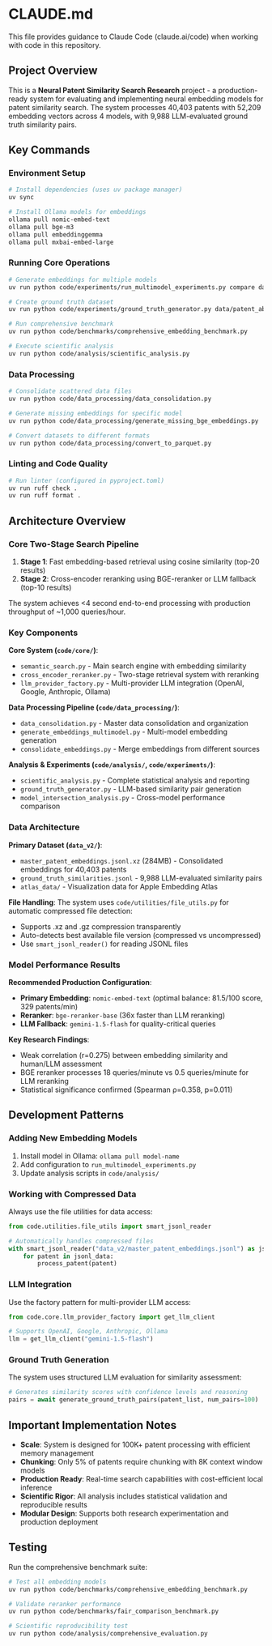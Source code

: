 # CLAUDE.md

This file provides guidance to Claude Code (claude.ai/code) when working with code in this repository.

## Project Overview

This is a **Neural Patent Similarity Search Research** project - a production-ready system for evaluating and implementing neural embedding models for patent similarity search. The system processes 40,403 patents with 52,209 embedding vectors across 4 models, with 9,988 LLM-evaluated ground truth similarity pairs.

## Key Commands

### Environment Setup
```bash
# Install dependencies (uses uv package manager)
uv sync

# Install Ollama models for embeddings
ollama pull nomic-embed-text
ollama pull bge-m3
ollama pull embeddinggemma
ollama pull mxbai-embed-large
```

### Running Core Operations
```bash
# Generate embeddings for multiple models
uv run python code/experiments/run_multimodel_experiments.py compare data/patent_abstracts.jsonl

# Create ground truth dataset
uv run python code/experiments/ground_truth_generator.py data/patent_abstracts_with_embeddings.jsonl --pairs 100

# Run comprehensive benchmark
uv run python code/benchmarks/comprehensive_embedding_benchmark.py

# Execute scientific analysis
uv run python code/analysis/scientific_analysis.py
```

### Data Processing
```bash
# Consolidate scattered data files
uv run python code/data_processing/data_consolidation.py

# Generate missing embeddings for specific model
uv run python code/data_processing/generate_missing_bge_embeddings.py

# Convert datasets to different formats
uv run python code/data_processing/convert_to_parquet.py
```

### Linting and Code Quality
```bash
# Run linter (configured in pyproject.toml)
uv run ruff check .
uv run ruff format .
```

## Architecture Overview

### Core Two-Stage Search Pipeline
1. **Stage 1**: Fast embedding-based retrieval using cosine similarity (top-20 results)
2. **Stage 2**: Cross-encoder reranking using BGE-reranker or LLM fallback (top-10 results)

The system achieves <4 second end-to-end processing with production throughput of ~1,000 queries/hour.

### Key Components

**Core System (`code/core/`)**:
- `semantic_search.py` - Main search engine with embedding similarity
- `cross_encoder_reranker.py` - Two-stage retrieval system with reranking
- `llm_provider_factory.py` - Multi-provider LLM integration (OpenAI, Google, Anthropic, Ollama)

**Data Processing Pipeline (`code/data_processing/`)**:
- `data_consolidation.py` - Master data consolidation and organization
- `generate_embeddings_multimodel.py` - Multi-model embedding generation
- `consolidate_embeddings.py` - Merge embeddings from different sources

**Analysis & Experiments (`code/analysis/`, `code/experiments/`)**:
- `scientific_analysis.py` - Complete statistical analysis and reporting
- `ground_truth_generator.py` - LLM-based similarity pair generation
- `model_intersection_analysis.py` - Cross-model performance comparison

### Data Architecture

**Primary Dataset (`data_v2/`)**:
- `master_patent_embeddings.jsonl.xz` (284MB) - Consolidated embeddings for 40,403 patents
- `ground_truth_similarities.jsonl` - 9,988 LLM-evaluated similarity pairs
- `atlas_data/` - Visualization data for Apple Embedding Atlas

**File Handling**: The system uses `code/utilities/file_utils.py` for automatic compressed file detection:
- Supports .xz and .gz compression transparently
- Auto-detects best available file version (compressed vs uncompressed)
- Use `smart_jsonl_reader()` for reading JSONL files

### Model Performance Results

**Recommended Production Configuration**:
- **Primary Embedding**: `nomic-embed-text` (optimal balance: 81.5/100 score, 329 patents/min)
- **Reranker**: `bge-reranker-base` (36x faster than LLM reranking)
- **LLM Fallback**: `gemini-1.5-flash` for quality-critical queries

**Key Research Findings**:
- Weak correlation (r=0.275) between embedding similarity and human/LLM assessment
- BGE reranker processes 18 queries/minute vs 0.5 queries/minute for LLM reranking
- Statistical significance confirmed (Spearman ρ=0.358, p=0.011)

## Development Patterns

### Adding New Embedding Models
1. Install model in Ollama: `ollama pull model-name`
2. Add configuration to `run_multimodel_experiments.py`
3. Update analysis scripts in `code/analysis/`

### Working with Compressed Data
Always use the file utilities for data access:
```python
from code.utilities.file_utils import smart_jsonl_reader

# Automatically handles compressed files
with smart_jsonl_reader("data_v2/master_patent_embeddings.jsonl") as jsonl_data:
    for patent in jsonl_data:
        process_patent(patent)
```

### LLM Integration
Use the factory pattern for multi-provider LLM access:
```python
from code.core.llm_provider_factory import get_llm_client

# Supports OpenAI, Google, Anthropic, Ollama
llm = get_llm_client("gemini-1.5-flash")
```

### Ground Truth Generation
The system uses structured LLM evaluation for similarity assessment:
```python
# Generates similarity scores with confidence levels and reasoning
pairs = await generate_ground_truth_pairs(patent_list, num_pairs=100)
```

## Important Implementation Notes

- **Scale**: System is designed for 100K+ patent processing with efficient memory management
- **Chunking**: Only 5% of patents require chunking with 8K context window models
- **Production Ready**: Real-time search capabilities with cost-efficient local inference
- **Scientific Rigor**: All analysis includes statistical validation and reproducible results
- **Modular Design**: Supports both research experimentation and production deployment

## Testing

Run the comprehensive benchmark suite:
```bash
# Test all embedding models
uv run python code/benchmarks/comprehensive_embedding_benchmark.py

# Validate reranker performance
uv run python code/benchmarks/fair_comparison_benchmark.py

# Scientific reproducibility test
uv run python code/analysis/comprehensive_evaluation.py
```
